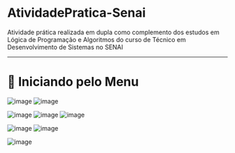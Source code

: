 # AtividadePratica-Senai

Atividade prática realizada em dupla como complemento dos estudos em Lógica de Programação e Algoritmos do curso de Técnico em Desenvolvimento de Sistemas no SENAI 
<hr>

# 🚂 Iniciando pelo Menu

![image](https://github.com/user-attachments/assets/da00298e-5786-4981-9bd7-24c3d6b3a8f8)
![image](https://github.com/user-attachments/assets/6c8e8464-cda1-4819-9925-6859dfba49af)

![image](https://github.com/user-attachments/assets/c12f9514-6955-49ee-8593-698ec99c743b)
![image](https://github.com/user-attachments/assets/007d1dae-2484-4cb3-afc3-cba8b2b71b42)
![image](https://github.com/user-attachments/assets/06beae21-8c70-4a6e-926c-80250f375e8b)


![image](https://github.com/user-attachments/assets/e8042eec-285f-495b-a9bb-d63653bdde9e)
![image](https://github.com/user-attachments/assets/b724ae6a-75d3-4fe0-9847-7783cf4eaa14)

![image](https://github.com/user-attachments/assets/41ce5109-7468-482f-a3cd-43594f4a2bf5)









